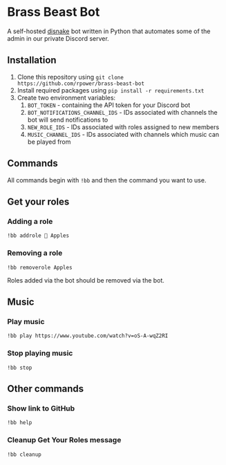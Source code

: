 # Brass Beast Bot

A self-hosted [disnake](https://github.com/DisnakeDev/disnake) bot written in Python that automates some of the admin in our private Discord server.

## Installation

1. Clone this repository using `git clone https://github.com/rpower/brass-beast-bot`
2. Install required packages using `pip install -r requirements.txt`
3. Create two environment variables:
   1. `BOT_TOKEN` - containing the API token for your Discord bot
   2. `BOT_NOTIFICATIONS_CHANNEL_IDS` - IDs associated with channels the bot will send notifications to
   3. `NEW_ROLE_IDS` - IDs associated with roles assigned to new members
   4. `MUSIC_CHANNEL_IDS` - IDs associated with channels which music can be played from

## Commands

All commands begin with `!bb` and then the command you want to use.

## Get your roles

### Adding a role

```!bb addrole 🍎 Apples```

### Removing a role

```!bb removerole Apples```

Roles added via the bot should be removed via the bot.

## Music

### Play music

```!bb play https://www.youtube.com/watch?v=oS-A-wqZ2RI```

### Stop playing music

```!bb stop```

## Other commands

### Show link to GitHub

```!bb help```

### Cleanup Get Your Roles message

```!bb cleanup```